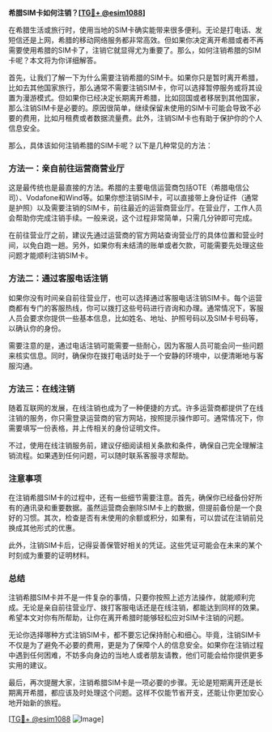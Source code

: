 **希腊SIM卡如何注销？[[TG💪+ @esim1088](https://t.me/s/esim1088)]**

在希腊生活或旅行时，使用当地的SIM卡确实能带来很多便利。无论是打电话、发短信还是上网，希腊的移动网络服务都非常高效。但如果你决定离开希腊或者不再需要使用希腊的SIM卡了，注销它就显得尤为重要了。那么，如何注销希腊的SIM卡呢？本文将为你详细解答。

首先，让我们了解一下为什么需要注销希腊的SIM卡。如果你只是暂时离开希腊，比如去其他国家旅行，那么通常不需要注销SIM卡，你可以选择暂停服务或将其设置为漫游模式。但如果你已经决定长期离开希腊，比如回国或者移居到其他国家，那么注销SIM卡是必要的。原因很简单，继续保留未使用的SIM卡可能会导致不必要的费用，比如月租费或者数据流量费。此外，注销SIM卡也有助于保护你的个人信息安全。

那么，具体该如何注销希腊的SIM卡呢？以下是几种常见的方法：

### 方法一：亲自前往运营商营业厅

这是最传统也是最直接的方法。希腊的主要电信运营商包括OTE（希腊电信公司）、Vodafone和Wind等。如果你想注销SIM卡，可以直接带上身份证件（通常是护照）以及需要注销的SIM卡，前往最近的运营商营业厅。在营业厅，工作人员会帮助你完成注销手续。一般来说，这个过程非常简单，只需几分钟即可完成。

在前往营业厅之前，建议先通过运营商的官方网站查询营业厅的具体位置和营业时间，以免白跑一趟。另外，如果你有未结清的账单或者欠款，可能需要先处理这些问题才能顺利注销SIM卡。

### 方法二：通过客服电话注销

如果你没有时间亲自前往营业厅，也可以选择通过客服电话注销SIM卡。每个运营商都有专门的客服热线，你可以拨打这些号码进行咨询和办理。通常情况下，客服人员会要求你提供一些基本信息，比如姓名、地址、护照号码以及SIM卡号码等，以确认你的身份。

需要注意的是，通过电话注销可能需要一些耐心，因为客服人员可能会问一些问题来核实信息。同时，确保你在拨打电话时处于一个安静的环境中，以便清晰地与客服沟通。

### 方法三：在线注销

随着互联网的发展，在线注销也成为了一种便捷的方式。许多运营商都提供了在线注销的服务，你只需登录运营商的官方网站，按照提示操作即可。通常情况下，你需要填写一份表格，并上传相关的身份证明文件。

不过，使用在线注销服务前，建议仔细阅读相关条款和条件，确保自己完全理解注销流程。如果遇到任何问题，可以随时联系客服寻求帮助。

### 注意事项

在注销希腊SIM卡的过程中，还有一些细节需要注意。首先，确保你已经备份好所有的通讯录和重要数据。虽然运营商会删除SIM卡上的数据，但提前备份是一个良好的习惯。其次，检查是否有未使用的余额或积分，如果有，可以尝试在注销前兑换成其他形式的优惠。

此外，注销SIM卡后，记得妥善保管好相关的凭证。这些凭证可能会在未来的某个时刻成为重要的证明材料。

### 总结

注销希腊SIM卡并不是一件复杂的事情，只要你按照上述方法操作，就能顺利完成。无论是亲自前往营业厅、拨打客服电话还是在线注销，都能达到同样的效果。希望本文对你有所帮助，让你在离开希腊时能够轻松应对SIM卡注销的问题。

无论你选择哪种方式注销SIM卡，都不要忘记保持耐心和细心。毕竟，注销SIM卡不仅是为了避免不必要的费用，更是为了保障个人的信息安全。如果你在注销过程中遇到任何困难，不妨多向身边的当地人或者朋友请教，他们可能会给你提供更多实用的建议。

最后，再次提醒大家，注销希腊SIM卡是一项必要的步骤。无论是短期离开还是长期离开希腊，都应该及时处理这个问题。这样不仅能节省开支，还能让你更加安心地开始新的旅程。

[[TG💪+ @esim1088](https://t.me/s/esim1088) ![Image](https://i.postimg.cc/4NQfJmqS/Snipaste-2025-05-13-00-14-12.png)]